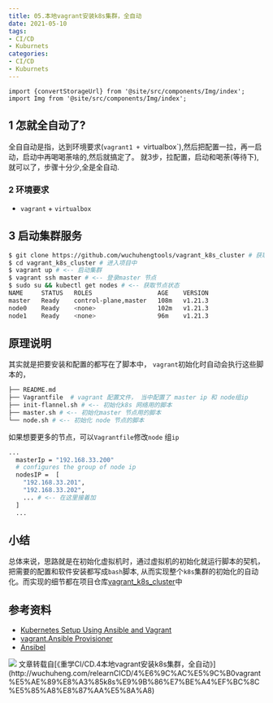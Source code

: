```yaml
---
title: 05.本地vagrant安装k8s集群，全自动 
date: 2021-05-10
tags:
- CI/CD
- Kuburnets
categories:
- CI/CD
- Kuburnets
---
```


```mdx-code-block
import {convertStorageUrl} from '@site/src/components/Img/index';
import Img from '@site/src/components/Img/index';
```

## 1 怎就全自动了?
全自自动是指，达到环境要求(`vagrant1 + `virtualbox`),然后把配置一拉，再一启动，启动中再喝喝荼啥的,然后就搞定了。
就3步，拉配置，启动和喝荼(等待下), 就可以了，步骤十分少,全是全自动.

### 2 环境要求
* `vagrant` + `virtualbox`
<!-- more -->

## 3 启动集群服务
``` bash 
$ git clone https://github.com/wuchuhengtools/vagrant_k8s_cluster # 获取vagrant的配置项目
$ cd vagrant_k8s_cluster # 进入项目中
$ vagrant up # <-- 启动集群
$ vagrant ssh master # <-- 登录master 节点 
$ sudo su && kubectl get nodes # <-- 获取节点状态
NAME     STATUS   ROLES                  AGE    VERSION
master   Ready    control-plane,master   108m   v1.21.3
node0    Ready    <none>                 102m   v1.21.3
node1    Ready    <none>                 96m    v1.21.3
```
## 原理说明
其实就是把要安装和配置的都写在了脚本中， `vagrant`初始化时自动会执行这些脚本的，
``` bash 
├── README.md
├── Vagrantfile  # vagrant 配置文件， 当中配置了 master ip 和 node组ip 
├── init-flannel.sh # <-- 初始化k8s 网络用的脚本
├── master.sh # <-- 初始化master 节点用的脚本
└── node.sh # <-- 初始化 node 节点的脚本
```
如果想要更多的节点，可以`Vagrantfile`修改`node` 组`ip`
``` bash 
...
  masterIp = "192.168.33.200"
  # configures the group of node ip
  nodesIP =  [ 
    "192.168.33.201",
    "192.168.33.202",
    ... # <-- 在这里接着加
  ]
  ...
```

## 小结
总体来说，思路就是在初始化虚拟机时，通过虚拟机的初始化就运行脚本的契机，把需要的配置和软件安装都写成`bash`脚本,
从而实现整个`k8s`集群的初始化的自动化。而实现的细节都在项目仓库[vagrant_k8s_cluster](https://github.com/wuchuhengtools/vagrant_k8s_cluster)中

## 参考资料
* [Kubernetes Setup Using Ansible and Vagrant](https://kubernetes.io/blog/2019/03/15/kubernetes-setup-using-ansible-and-vagrant/)
* [vagrant.Ansible Provisioner](https://www.vagrantup.com/docs/provisioning/ansible)
* [Ansibel](https://docs.ansible.com/ansible/latest/collections/ansible/builtin/command_module.html#examples)

<Img src='storage:///tools/扫码_搜索联合传播样式-白色版.png' />
文章转载自[《重学CI/CD.4本地vagrant安装k8s集群，全自动》](http://wuchuheng.com/relearnCICD/4%E6%9C%AC%E5%9C%B0vagrant%E5%AE%89%E8%A3%85k8s%E9%9B%86%E7%BE%A4%EF%BC%8C%E5%85%A8%E8%87%AA%E5%8A%A8)
